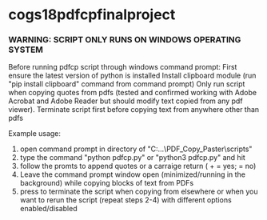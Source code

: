 # cogs18pdfcpfinalproject
### WARNING: SCRIPT ONLY RUNS ON WINDOWS OPERATING SYSTEM 
Before running pdfcp script through windows command prompt: 
First ensure the latest version of python is installed 
Install clipboard module (run "pip install clipboard" command from command prompt)
Only run script when copying quotes from pdfs (tested and confirmed working with Adobe Acrobat and Adobe Reader but should modify text copied from any pdf viewer).
Terminate script first before copying text from anywhere other than pdfs

Example usage:

1. open command prompt in directory of "C:...\PDF_Copy_Paster\scripts"
2. type the command "python pdfcp.py" or "python3 pdfcp.py" and hit <Enter>
3. follow the promts to append quotes or a carraige return (<y> + <enter> = yes; <Enter> = no)
4. Leave the command prompt window open (minimized/running in the background) while copying blocks of text from PDFs
5. press <Enter> to terminate the script when copying from elsewhere or when you want to rerun the script (repeat steps 2-4) with different options enabled/disabled
